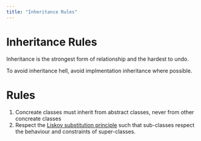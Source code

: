 ```yaml
---
title: "Inheritance Rules"
---
```

# Inheritance Rules

Inheritance is the strongest form of relationship and the hardest to undo.

To avoid inheritance hell, avoid implmentation inheritance where possible.

# Rules

1. Concreate classes must inherit from abstract classes, never from other concreate classes
2. Respect the [Liskov substitution principle](Liskov_substitution_principle) such that sub-classes respect the behaviour and constraints of super-classes.